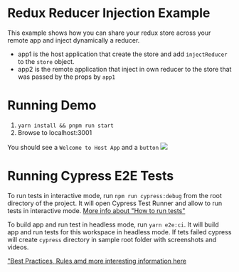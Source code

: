 # Redux Reducer Injection Example

This example shows how you can share your redux store across your remote app and inject dynamically a reducer.

- app1 is the host application that create the store and add `injectReducer` to the `store` object.
- app2 is the remote application that inject in own reducer to the store that was passed by the props by `app1`

# Running Demo

1. `yarn install && pnpm run start`
2. Browse to localhost:3001

You should see a `Welcome to Host App` and a `button`
<img src="https://ssl.google-analytics.com/collect?v=1&t=event&ec=email&ea=open&t=event&tid=UA-120967034-1&z=1589682154&cid=ae045149-9d17-0367-bbb0-11c41d92b411&dt=ModuleFederationExamples&dp=/email/ReduxReducerInjection">

# Running Cypress E2E Tests

To run tests in interactive mode, run `npm run cypress:debug` from the root directory of the project. It will open Cypress Test Runner and allow to run tests in interactive mode. [More info about "How to run tests"](../../cypress-e2e/README.md#how-to-run-tests)

To build app and run test in headless mode, run `yarn e2e:ci`. It will build app and run tests for this workspace in headless mode. If tets failed cypress will create `cypress` directory in sample root folder with screenshots and videos.

["Best Practices, Rules amd more interesting information here](../../cypress-e2e/README.md)
